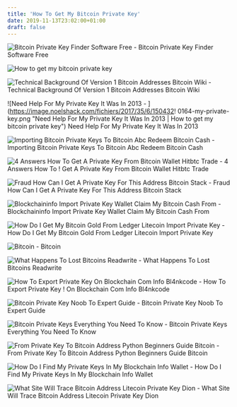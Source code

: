 ```yaml
---
title: 'How To Get My Bitcoin Private Key'
date: 2019-11-13T23:02:00+01:00
draft: false
---
```


![Bitcoin Private Key Finder Software Free - ](http://dfcaircraft.de/img/2e3225dbe0987209fe95e5da42b287b7.jpg "Bitcoin Private Key Finder Software Free | How to get my bitcoin private key") Bitcoin Private Key Finder Software Free

![How to get my bitcoin private key](https://i2.wp.com/zeltsinger.com/wp-content/uploads/2017/07/bitaddress.png?ssl\\u003d1 "How to get my bitcoin private key") 

![Technical Background Of Version 1 Bitcoin Addresses Bitcoin Wiki - ](https://en.bitcoin.it/w/images/en/9/9b/PubKeyToAddr.png "Technical Background Of Version 1 Bitcoin Addresses Bitcoin Wiki | How to get my bitcoin private key") Technical Background Of Version 1 Bitcoin Addresses Bitcoin Wiki

![Need Help For My Private Key It Was In 2013 - ](https://image.noelshack.com/fichiers/2017/35/6/150432!   0164-my-private-key.png "Need Help For My Private Key It Was In 2013 | How to get my bitcoin private key") Need Help For My Private Key It Was In 2013

![Importing Bitcoin Private Keys To Bitcoin Abc Redeem Bitcoin Cash - ](https://img.itniti.net/2017/09/2017090901.png "Importing Bitcoin Private Keys To Bitcoin Abc Redeem Bitcoin Cash | How to get my bitcoin private key") Importing Bitcoin Private Keys To Bitcoin Abc Redeem Bitcoin Cash

![4 Answers How To Get A Private Key From Bitcoin Wallet Hitbtc Trade - ](http://hitbtc-trade.com/wp-content/uploads/2017/10/4-answers-how-to-get-a-private-key-from-bitcoin_2-1-576x346.jpg "4 Answers How To Get A Private Key From Bitcoin Wallet Hitbtc Trade | How to get my bitcoin private key") 4 Answers How To ! Get A Private Key From Bitcoin Wallet Hitbtc Trade

![Fraud How Can I Get A Private Key For This Address Bitcoin Stack - ](https://i.stack.imgur.com/qXBaS.png "Fraud How Can I Get A Private Key For This Address Bitcoin Stack | How to get my bitcoin private key") Fraud How Can I Get A Private Key For This Address Bitcoin Stack

![Blockchaininfo Import Private Key Wallet Claim My Bitcoin Cash From - ](https://cdn-images-1.medium.com/max/1600/1*nCs6I4LZqYWd20qPaTH8Ig.png "Blockchaininfo Import Private Key Wallet Claim My Bitcoin Cash From | How to get my bitcoin private key") Blockchaininfo Import Private Key Wallet Claim My Bitcoin Cash From

![How Do I Get My Bitcoin Gold From Ledger Litecoin Import Private Key - ](https://www.hulacoins.de/images/content/x117-Bitcoin-Gold-sichern-pm.jpg.pagespeed.ic.gbihHOFSXu.jpg "How Do I!    Get My Bitcoin Gold From Ledger Litecoin Import Private Key | How to get my bitcoin private key") How Do I Get My Bitcoin Gold From Ledger Litecoin Import Private Key

![Bitcoin - ](https://www.titanbtc.com/wp-content/uploads/2013/12/redeem_private_key_titan_bitcoin_4.jpg "Bitcoin | How to get my bitcoin private key") Bitcoin

![What Happens To Lost Bitcoins Readwrite - ](https://images.readwrite.com/wp-content/uploads/2016/02/MTIyMzAxNjQ5NDAxMTg0ODcw.png "What Happens To Lost Bitcoins Readwrite | How to get my bitcoin private key") What Happens To Lost Bitcoins Readwrite

![How To Export Private Key On Blockchain Com Info Bl4nkcode - ](https://bl4nkcode.info/assets/images/blockchain_wallet/address.png "How To Export Private Key On Blockchain Com Info Bl4nkc!   ode | How to get my bitcoin private key") How To Export Private Key ! On Blockchain Com Info Bl4nkcode

![Bitcoin Private Key Noob To Expert Guide - ](https://themoneymongers.com/wp-content/uploads/2018/11/Public-Key-Cryptography.png "Bitcoin Private Key Noob To Expert Guide | How to get my bitcoin private key") Bitcoin Private Key Noob To Expert Guide

![Bitcoin Private Keys Everything You Need To Know - ](https://coinsutra.com/wp-content/uploads/2017/04/Bitcoin-Private-Keys.jpg "Bitcoin Private Keys Everything You Need To Know | How to get my bitcoin private key") Bitcoin Private Keys Everything You Need To Know

![From Private Key To Bitcoin Address Python Beginners Guide Bitcoin - ](https://external-preview.redd.it/mVF3r-HedyWRPoZm_WIW-iUxcfl6fMD7IbBd6vgUZG8.jpg?auto=webp&s=bf4c93b3e9a9c2f41f42074beb62329b334b0abe "From Pr!   ivate Key To Bitcoin Address Python Beginners Guide Bitcoin | How to get my bitcoin private key") From Private Key To Bitcoin Address Python Beginners Guide Bitcoin

![How Do I Find My Private Keys In My Blockchain Info Wallet - ](https://i.stack.imgur.com/3UnKi.png "How Do I Find My Private Keys In My Blockchain Info Wallet | How to get my bitcoin private key") How Do I Find My Private Keys In My Blockchain Info Wallet

![What Site Will Trace Bitcoin Address Litecoin Private Key Dion - ](https://cdn-images-1.medium.com/max/1600/0*a5anLWuDFPyQ97bN. "What Site Will Trace Bitcoin Address Litecoin Private Key Dion | How to get my bitcoin private key") What Site Will Trace Bitcoin Address Litecoin Private Key Dion